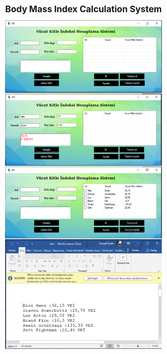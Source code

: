 # Body Mass Index Calculation System

![1](https://github.com/nurgulaydin/Body-Mass-Index-Calculation-System/blob/main/images/1.PNG)
![2](https://github.com/nurgulaydin/Body-Mass-Index-Calculation-System/blob/main/images/2.PNG)
![3](https://github.com/nurgulaydin/Body-Mass-Index-Calculation-System/blob/main/images/3.PNG)
![4](https://github.com/nurgulaydin/Body-Mass-Index-Calculation-System/blob/main/images/4.PNG)
